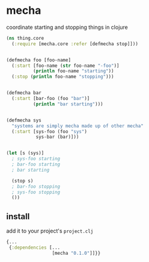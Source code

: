 # mecha

coordinate starting and stopping things in clojure

```clojure
(ns thing.core
  (:require [mecha.core :refer [defmecha stop]]))


(defmecha foo [foo-name]
  (:start [foo-name (str foo-name "-foo")]
          (println foo-name "starting"))
  (:stop (println foo-name "stopping")))


(defmecha bar
  (:start [bar-foo (foo "bar")]
          (println "bar starting")))


(defmecha sys
  "systems are simply mecha made up of other mecha"
  (:start [sys-foo (foo "sys")
           sys-bar (bar)]))


(let [s (sys)]
  ; sys-foo starting
  ; bar-foo starting
  ; bar starting

  (stop s)
  ; bar-foo stopping
  ; sys-foo stopping
  ())
```

## install

add it to your project's `project.clj`

```clojure
{...
 {:dependencies [...
                 [mecha "0.1.0"]]}}
```
